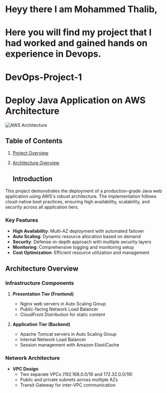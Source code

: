 # Heyy there I am Mohammed Thalib,

#  Here you will find my project that I had worked and gained hands on experience in Devops.
    
#                                                                         DevOps-Project-1
#                                                            Deploy Java Application on AWS Architecture

![AWS Architecture](https://imgur.com/b9iHwVc.png)

## Table of Contents

1. [Project Overview](#project-overview)
2. [Architecture Overview](#architecture-overview)

   ## Introduction

This project demonstrates the deployment of a production-grade Java web application using AWS's robust architecture. The implementation follows cloud-native best practices, ensuring high availability, scalability, and security across all application tiers.

### Key Features

- **High Availability**: Multi-AZ deployment with automated failover
- **Auto Scaling**: Dynamic resource allocation based on demand
- **Security**: Defense-in-depth approach with multiple security layers
- **Monitoring**: Comprehensive logging and monitoring setup
- **Cost Optimization**: Efficient resource utilization and management

## Architecture Overview

### Infrastructure Components

1. **Presentation Tier (Frontend)**
   - Nginx web servers in Auto Scaling Group
   - Public-facing Network Load Balancer
   - CloudFront Distribution for static content

2. **Application Tier (Backend)**
   - Apache Tomcat servers in Auto Scaling Group
   - Internal Network Load Balancer
   - Session management with Amazon ElastiCache

### Network Architecture

- **VPC Design**
  - Two separate VPCs (192.168.0.0/16 and 172.32.0.0/16)
  - Public and private subnets across multiple AZs
  - Transit Gateway for inter-VPC communication
